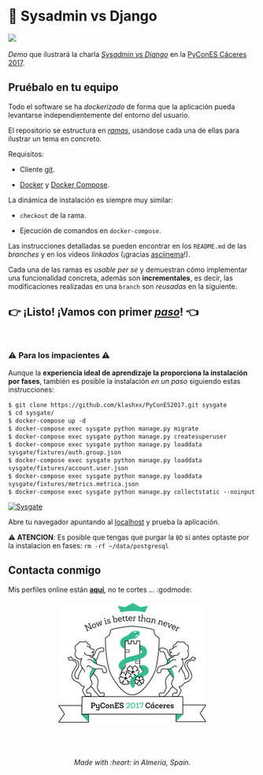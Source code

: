 # :snake: Sysadmin vs Django
[![][license-svg]][license-url]

*Demo* que ilustrará la charla [*Sysadmin vs Django*](https://2017.es.pycon.org/es/schedule/sysadmin-vs-django/) en la [PyConES Cáceres 2017](http://2017.es.pycon.org/).

## Pruébalo en tu equipo

Todo el software se ha *dockerizado* de forma que la aplicación pueda levantarse independientemente del entorno del usuario.

El repositorio se estructura en [*ramas*](https://git-scm.com/docs/git-branch), usándose cada una de ellas para ilustrar un tema en concreto.

Requisitos:

- Cliente [git][git-download].

- [Docker][docker-install] y [Docker Compose][docker-compose-install].

La dinámica de instalación es siempre muy similar:

- `checkout` de la rama.

- Ejecución de comandos en `docker-compose`.

Las instrucciones detalladas se pueden encontrar en los `README.md` de las *branches* y en los vídeos *linkados* (¡gracias [asciinema][asciinema]!).

Cada una de las ramas es _usable per se_ y demuestran cómo implementar una funcionalidad concreta, además son **incrementales**, es decir, las modificaciones realizadas en una `branch` son *reusadas* en la siguiente.

## :point_right: ¡Listo! ¡Vamos con primer [*paso*][repo-auth]! :point_left:

<br>

### :warning: Para los impacientes :warning:

Aunque la **experiencia ideal de aprendizaje la proporciona la instalación por fases**, también es posible la instalación *en un paso* siguiendo estas instrucciones:

```
$ git clone https://github.com/klashxx/PyConES2017.git sysgate
$ cd sysgate/
$ docker-compose up -d
$ docker-compose exec sysgate python manage.py migrate
$ docker-compose exec sysgate python manage.py createsuperuser
$ docker-compose exec sysgate python manage.py loaddata sysgate/fixtures/auth.group.json
$ docker-compose exec sysgate python manage.py loaddata sysgate/fixtures/account.user.json
$ docker-compose exec sysgate python manage.py loaddata sysgate/fixtures/metrics.metrica.json
$ docker-compose exec sysgate python manage.py collectstatic --noinput
```

[![Sysgate][asciicast-master-png]][asciicast-master-url]

Abre tu navegador apuntando al [localhost][localhost] y prueba la aplicación.

:warning: **ATENCION**: Es posible que tengas que purgar la `BD` si antes optaste por la instalacion en fases: `rm -rf ~/data/postgresql`

## Contacta conmigo

Mis perfiles online están [**aquí**](https://klashxx.github.io/about), no te cortes ... :godmode:

<h6 align="center">
<a href="https://2017.es.pycon.org/es/schedule/sysadmin-vs-django/">
  <img src="https://github.com/klashxx/PyConES2017/blob/master/web/sysgate/static/img/logo_pycones17.png">
</a></h6>
<br>
<h6 align="center">Made with :heart: in Almería, Spain.</h6>

[pycones2017-home]: https://2017.es.pycon.org "PyConES 2017 - Cáceres"
[dvs-agenda]: https://2017.es.pycon.org/es/schedule/sysadmin-vs-django/ "Django vs Sysadmin - PyConES 2017"
[dvs-slides]: https://klashxx.github.io/slides/django/ "Django vs Sysadmin - Slides"
[github]: https://github.com "GitHub"
[asciinema]: https://asciinema.org/ "asciinema"
[git-download]: https://git-scm.com/downloads "git - Descarga"
[docker-install]: https://docs.docker.com/engine/installation/ "Docker - Instalación"
[docker-compose-install]: https://docs.docker.com/compose/install/ "Docker Compose - Instalación"
[git-branch]: https://git-scm.com/book/es/v1/Ramificaciones-en-Git-%C2%BFQu%C3%A9-es-una-rama%3F "¿Qué es una rama?"
[repo-auth]: https://github.com/klashxx/PyConES2017/tree/01_auth "Django vs Sysadmin - 01_auth"
[localhost]: http://0.0.0.0/
[asciicast-master-png]: https://asciinema.org/a/137226.png
[asciicast-master-url]: https://asciinema.org/a/137226
[license-svg]: https://img.shields.io/badge/license-MIT-blue.svg
[license-url]: https://opensource.org/licenses/MIT
